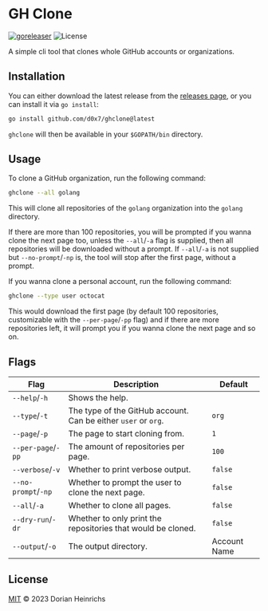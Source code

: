 # GH Clone

[![goreleaser](https://github.com/d0x7/ghclone/actions/workflows/goreleaser.yaml/badge.svg)](https://github.com/d0x7/ghclone/actions/workflows/goreleaser.yaml)
![License](https://img.shields.io/badge/license-MIT-blue)

A simple cli tool that clones whole GitHub accounts or organizations.

## Installation

You can either download the latest release from the [releases page](https://github.com/d0x7/ghclone/releases/latest), or you can install it via `go install`:
```bash
go install github.com/d0x7/ghclone@latest
```

`ghclone` will then be available in your `$GOPATH/bin` directory.

## Usage

To clone a GitHub organization, run the following command:
```bash
ghclone --all golang
```

This will clone all repositories of the `golang` organization into the `golang` directory.

If there are more than 100 repositories, you will be prompted if you wanna clone the next page too, unless the `--all`/`-a` flag is supplied, then all repositories will be downloaded without a prompt.
If `--all`/`-a` is not supplied but `--no-prompt`/`-np` is, the tool will stop after the first page, without a prompt.

If you wanna clone a personal account, run the following command:
```bash
ghclone --type user octocat 
```

This would download the first page (by default 100 repositories, customizable with the `--per-page`/`-pp` flag) and if there are more repositories left, it will prompt you if you wanna clone the next page and so on.

## Flags

| Flag                | Description                                                    | Default       |
|---------------------|----------------------------------------------------------------|---------------|
| `--help`/`-h`       | Shows the help.                                                |               |
| `--type`/`-t`       | The type of the GitHub account. Can be either `user` or `org`. | `org`         |
| `--page`/`-p`       | The page to start cloning from.                                | `1`           |
| `--per-page`/`-pp`  | The amount of repositories per page.                           | `100`         |
| `--verbose`/`-v`    | Whether to print verbose output.                               | `false`       |
| `--no-prompt`/`-np` | Whether to prompt the user to clone the next page.             | `false`       |
| `--all`/`-a`        | Whether to clone all pages.                                    | `false`       |
| `--dry-run`/`-dr`   | Whether to only print the repositories that would be cloned.   | `false`       |
| `--output`/`-o`     | The output directory.                                          | Account Name  |

## License

[MIT](LICENSE) © 2023 Dorian Heinrichs
